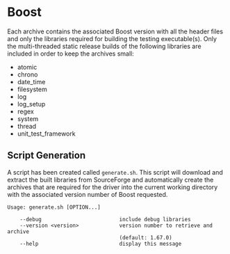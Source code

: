 # Boost

Each archive contains the associated Boost version with all the header files
and only the libraries required for building the testing executable(s). Only
the multi-threaded static release builds of the following libraries are
included in order to keep the archives small:

  - atomic
  - chrono
  - date_time
  - filesystem
  - log
  - log_setup
  - regex
  - system
  - thread
  - unit_test_framework

## Script Generation

A script has been created called `generate.sh`. This script will download and
extract the built libraries from SourceForge and automatically create the
archives that are required for the driver into the current working directory
with the associated version number of Boost requested.


```
Usage: generate.sh [OPTION...]

    --debug                         include debug libraries
    --version <version>             version number to retrieve and archive
                                    (default: 1.67.0)
    --help                          display this message
```
